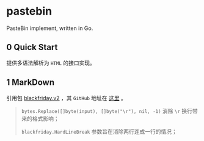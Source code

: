 # pastebin
PasteBin implement, written in Go.


## 0 Quick Start

提供多语法解析为 `HTML` 的接口实现。


## 1 MarkDown

引用包 [blackfriday.v2](https://godoc.org/gopkg.in/russross/blackfriday.v2) ，其 `GitHub` 地址在 [这里](https://github.com/russross/blackfriday) 。

>   `bytes.Replace([]byte(input), []byte("\r"), nil, -1)` 消除 `\r` 换行带来的格式影响；
>
>   `blackfriday.HardLineBreak` 参数旨在消除两行连成一行的情况；

